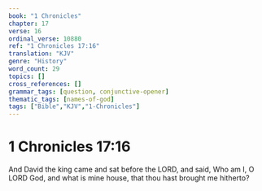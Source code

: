 ```yaml
---
book: "1 Chronicles"
chapter: 17
verse: 16
ordinal_verse: 10880
ref: "1 Chronicles 17:16"
translation: "KJV"
genre: "History"
word_count: 29
topics: []
cross_references: []
grammar_tags: [question, conjunctive-opener]
thematic_tags: [names-of-god]
tags: ["Bible","KJV","1-Chronicles"]
---
```


# 1 Chronicles 17:16

And David the king came and sat before the LORD, and said, Who am I, O LORD God, and what is mine house, that thou hast brought me hitherto?
